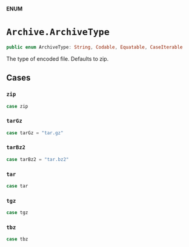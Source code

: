 **ENUM**

# `Archive.ArchiveType`

```swift
public enum ArchiveType: String, Codable, Equatable, CaseIterable
```

The type of encoded file. Defaults to zip.

## Cases
### `zip`

```swift
case zip
```

### `tarGz`

```swift
case tarGz = "tar.gz"
```

### `tarBz2`

```swift
case tarBz2 = "tar.bz2"
```

### `tar`

```swift
case tar
```

### `tgz`

```swift
case tgz
```

### `tbz`

```swift
case tbz
```
